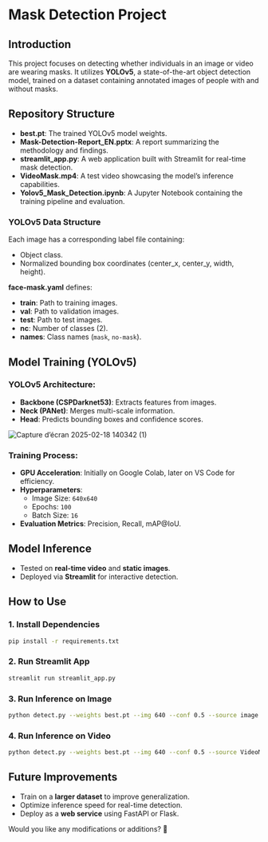 # Mask Detection Project

## Introduction
This project focuses on detecting whether individuals in an image or video are wearing masks. It utilizes **YOLOv5**, a state-of-the-art object detection model, trained on a dataset containing annotated images of people with and without masks.

## Repository Structure
- **best.pt**: The trained YOLOv5 model weights.
- **Mask-Detection-Report_EN.pptx**: A report summarizing the methodology and findings.
- **streamlit_app.py**: A web application built with Streamlit for real-time mask detection.
- **VideoMask.mp4**: A test video showcasing the model’s inference capabilities.
- **Yolov5_Mask_Detection.ipynb**: A Jupyter Notebook containing the training pipeline and evaluation.

### YOLOv5 Data Structure
Each image has a corresponding label file containing:
- Object class.
- Normalized bounding box coordinates (center_x, center_y, width, height).

**face-mask.yaml** defines:
- **train**: Path to training images.
- **val**: Path to validation images.
- **test**: Path to test images.
- **nc**: Number of classes (2).
- **names**: Class names (`mask`, `no-mask`).

## Model Training (YOLOv5)
### YOLOv5 Architecture:
- **Backbone (CSPDarknet53)**: Extracts features from images.
- **Neck (PANet)**: Merges multi-scale information.
- **Head**: Predicts bounding boxes and confidence scores.

![Capture d’écran 2025-02-18 140342 (1)](https://github.com/user-attachments/assets/613f6c91-2464-4514-b701-1ae1d98ff7cc)

### Training Process:
- **GPU Acceleration**: Initially on Google Colab, later on VS Code for efficiency.
- **Hyperparameters**:
  - Image Size: `640x640`
  - Epochs: `100`
  - Batch Size: `16`
- **Evaluation Metrics**: Precision, Recall, mAP@IoU.

## Model Inference
- Tested on **real-time video** and **static images**.
- Deployed via **Streamlit** for interactive detection.

## How to Use

### 1. Install Dependencies
```bash
pip install -r requirements.txt
```

### 2. Run Streamlit App
```bash
streamlit run streamlit_app.py
```

### 3. Run Inference on Image
```bash
python detect.py --weights best.pt --img 640 --conf 0.5 --source image.jpg
```

### 4. Run Inference on Video
```bash
python detect.py --weights best.pt --img 640 --conf 0.5 --source VideoMask.mp4
```

## Future Improvements
- Train on a **larger dataset** to improve generalization.
- Optimize inference speed for real-time detection.
- Deploy as a **web service** using FastAPI or Flask.


Would you like any modifications or additions? 🚀
